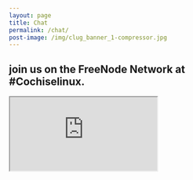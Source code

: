 ```yaml
---
layout: page
title: Chat
permalink: /chat/
post-image: /img/clug_banner_1-compressor.jpg
---
```


## join us on the FreeNode Network at #Cochiselinux.
<iframe class="well chat-container" src="https://webchat.freenode.net?randomnick=1&channels=%23Cochiselinux&prompt=1"></iframe>
